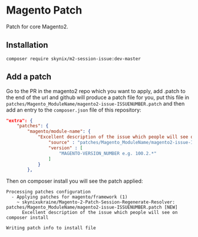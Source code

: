 # Magento Patch

Patch for core Magento2.

## Installation

`composer require skynix/m2-session-issue:dev-master`


## Add a patch

Go to the PR in the magento2 repo which you want to apply, add .patch to the end of the url and github will produce a
patch file for you, put this file in `patches/Magento_ModuleName/magento2-issue-ISSUENUMBER.patch` and then add an entry
to the `composer.json` file of this repository:

```json
"extra": {
    "patches": {
        "magento/module-name": {
            "Excellent description of the issue which people will see on composer install": {
                "source" : "patches/Magento_ModuleName/magento2-issue-ISSUENUMBER.patch",
                "version" : [
                    "MAGENTO-VERSION_NUMBER e.g. 100.2.*"
                ]
            }
        },
```

Then on composer install you will see the patch applied:

```
Processing patches configuration
  - Applying patches for magento/framework (1)
    ~ skynixukraine/Magento-2-Patch-Session-Regenerate-Resolver: patches/Magento_ModuleName/magento2-issue-ISSUENUMBER.patch [NEW]
      Excellent description of the issue which people will see on composer install

Writing patch info to install file
```
